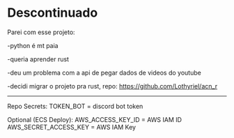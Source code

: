 # Descontinuado

Parei com esse projeto:

-python é mt paia

-queria aprender rust

-deu um problema com a api de pegar dados de videos do youtube

-decidi migrar o projeto pra rust, repo: https://github.com/Lothyriel/acn_r


-----------------------------------------------------------------------
Repo Secrets:
TOKEN_BOT = discord bot token

Optional (ECS Deploy):
AWS_ACCESS_KEY_ID = AWS IAM ID
AWS_SECRET_ACCESS_KEY = AWS IAM Key
